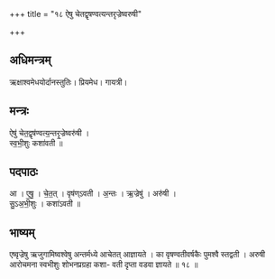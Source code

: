 +++
title = "१८ ऐषु चेतद्वृषण्वत्यन्तरृज्रेष्वरुषी"

+++
## अधिमन्त्रम्
ऋक्षाश्वमेधयोर्दानस्तुतिः। प्रियमेध। गायत्री।

## मन्त्रः
ऐषु॑ चेत॒द्वृष॑ण्वत्य॒न्तरृ॒ज्रेष्वरु॑षी ।  
स्व॒भी॒शुः कशा॑वती ॥

## पदपाठः
आ । ए॒षु॒ । चे॒त॒त् । वृष॑ण्ऽवती । अ॒न्तः । ऋ॒ज्रेषु॑ । अरु॑षी ।  
सु॒ऽअ॒भी॒शुः । कशा॑ऽवती ॥

## भाष्यम्
एष्वृज्रेषु ऋजुगामिष्वश्वेषु अन्तर्मध्ये आचेतत् आज्ञायते । का वृषण्वतीवर्षकैः पुमश्वै स्तद्वती । अरुषी आरोचमना स्वभीशुः शोभनप्रग्रहा कशा- वती दृप्ता वडवा ज्ञायते ॥ १८ ॥